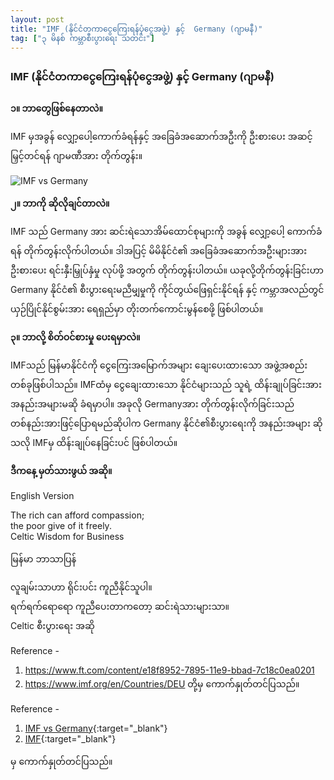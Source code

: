 ```yaml
---
layout: post
title: "IMF (နိုင်ငံတကာငွေကြေးရန်ပုံငွေအဖွဲ့) နှင့်  Germany (ဂျာမနီ)"
tag: ["၃ မိနစ် ကမ္ဘာစီးပွားရေး သတင်း"]
---
```


### IMF (နိုင်ငံတကာငွေကြေးရန်ပုံငွေအဖွဲ့) နှင့်  Germany (ဂျာမနီ)

**၁။ ဘာတွေဖြစ်နေတာလဲ။**

IMF မှအခွန် လျှော့ပေါ့ကောက်ခံရန်နှင့် အခြေခံအဆောက်အဦးကို ဦးစားပေး အဆင့်မြှင့်တင်ရန် ဂျာမဏီအား တိုက်တွန်း။
<!-- more -->

<img src="http://drive.google.com/uc?export=view&id=1f-Faxqc6ojKZEyzZHrv0Tz3RYPUQkpmo" alt="IMF vs Germany">

**၂။ ဘာကို ဆိုလိုချင်တာလဲ။**

IMF သည် Germany အား ဆင်းရဲသောအိမ်ထောင်စုများကို အခွန် လျှော့ပေါ့ ကောက်ခံရန် တိုက်တွန်းလိုက်ပါတယ်။
ဒါအပြင့် မိမိနိုင်ငံ၏ အခြေခံအဆောက်အဦးများအား ဦးစားပေး ရင်းနှီးမြှုပ်နှံမှု လုပ်ဖို့ အတွက် တိုက်တွန်းပါတယ်။
ယခုလို့တိုက်တွန်းခြင်းဟာ  Germany နိုင်ငံ၏ စီးပွားရေးမညီမျှမှုကို  ကိုင်တွယ်ဖြေရှင်းနိုင်ရန် နှင့် ကမ္ဘာအလည်တွင် ယှဉ်ပြိုင်နိုင်စွမ်းအား ရေရှည်မှာ တိုးတက်ကောင်းမွန်စေဖို့ ဖြစ်ပါတယ်။

**၃။ ဘာလို့ စိတ်ဝင်စားမှု ပေးရမှာလဲ။**

IMFသည် မြန်မာနိုင်ငံကို ငွေကြေးအမြောက်အများ ချေးပေးထားသော အဖွဲ့အစည်း တစ်ခုဖြစ်ပါသည်။
IMFထံမှ ငွေချေးထားသော နိုင်ငံများသည် သူရဲ့ ထိန်းချုပ်ခြင်းအား အနည်းအများမဆို ခံရမှာပါ။
အခုလို Germanyအား တိုက်တွန်းလိုက်ခြင်းသည် တစ်နည်းအားဖြင့်ပြောရမည်ဆိုပါက Germany နိုင်ငံ၏စီးပွားရေးကို အနည်းအများ ဆိုသလို IMFမှ ထိန်းချုပ်နေခြင်းပင် ဖြစ်ပါတယ်။

**ဒီကနေ့ မှတ်သားဖွယ် အဆို။**

English Version

The rich can afford compassion;<br />
the poor give of it freely.<br />
Celtic Wisdom for Business

မြန်မာ ဘာသာပြန်

လူချမ်းသာဟာ ရိုင်းပင်း ကူညီနိုင်သူပါ။<br />
ရက်ရက်ရောရော ကူညီပေးတာကတော့ ဆင်းရဲသားများသာ။<br />
Celtic စီးပွားရေး အဆို

Reference -  
1. https://www.ft.com/content/e18f8952-7895-11e9-bbad-7c18c0ea0201
2. https://www.imf.org/en/Countries/DEU
တို့မှ ကောက်နှုတ်တင်ပြသည်။


Reference -
1. [IMF vs Germany](https://www.ft.com/content/e18f8952-7895-11e9-bbad-7c18c0ea0201){:target="_blank"}
2. [IMF](https://www.imf.org/en/Countries/DEU){:target="_blank"}

 မှ ကောက်နှုတ်တင်ပြသည်။
